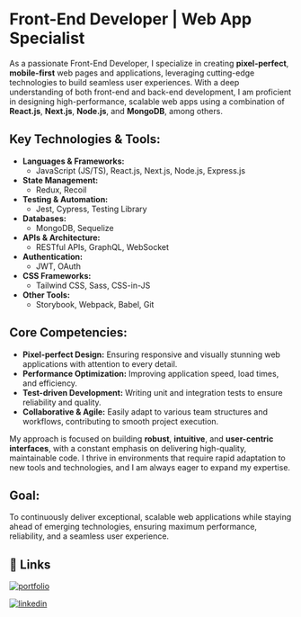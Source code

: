 # Front-End Developer | Web App Specialist

As a passionate Front-End Developer, I specialize in creating **pixel-perfect**, **mobile-first** web pages and applications, leveraging cutting-edge technologies to build seamless user experiences. With a deep understanding of both front-end and back-end development, I am proficient in designing high-performance, scalable web apps using a combination of **React.js**, **Next.js**, **Node.js**, and **MongoDB**, among others.

## Key Technologies & Tools:
- **Languages & Frameworks:**  
  - JavaScript (JS/TS), React.js, Next.js, Node.js, Express.js
- **State Management:**  
  - Redux, Recoil
- **Testing & Automation:**  
  - Jest, Cypress, Testing Library
- **Databases:**  
  - MongoDB, Sequelize
- **APIs & Architecture:**  
  - RESTful APIs, GraphQL, WebSocket
- **Authentication:**  
  - JWT, OAuth
- **CSS Frameworks:**  
  - Tailwind CSS, Sass, CSS-in-JS
- **Other Tools:**  
  - Storybook, Webpack, Babel, Git

## Core Competencies:
- **Pixel-perfect Design:** Ensuring responsive and visually stunning web applications with attention to every detail.
- **Performance Optimization:** Improving application speed, load times, and efficiency.
- **Test-driven Development:** Writing unit and integration tests to ensure reliability and quality.
- **Collaborative & Agile:** Easily adapt to various team structures and workflows, contributing to smooth project execution.

My approach is focused on building **robust**, **intuitive**, and **user-centric interfaces**, with a constant emphasis on delivering high-quality, maintainable code. I thrive in environments that require rapid adaptation to new tools and technologies, and I am always eager to expand my expertise.

## Goal:
To continuously deliver exceptional, scalable web applications while staying ahead of emerging technologies, ensuring maximum performance, reliability, and a seamless user experience.
## 🔗 Links
[![portfolio](https://img.shields.io/badge/my_portfolio-000?style=for-the-badge&logo=ko-fi&logoColor=white)](https://leandro-sales-portfolio.vercel.app/)

[![linkedin](https://img.shields.io/badge/linkedin-0A66C2?style=for-the-badge&logo=linkedin&logoColor=white)](https://www.linkedin.com/in/leandro-sales1/)
